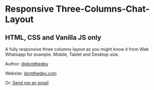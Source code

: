 # Responsive Three-Columns-Chat-Layout
## HTML, CSS and Vanilla JS only

A fully responsive three columns layout as you might know it from Web Whatsapp for example.
Mobile, Tablet and Desktop size.

Author: [@domthedev](https://twitter.com/Dom_TheDev)

Website: [domthedev.com](https://domthedev.com)

Or: [Send me an email](mailto:hi@domthedev.com)